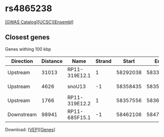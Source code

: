 # rs4865238

[[GWAS Catalog]](https://www.ebi.ac.uk/gwas/variants/rs4865238)[[UCSC]](https://genome.ucsc.edu/cgi-bin/hgTracks?position=chr4:58263165-58463165&addHighlight=hg19.chr4%3A123065528%2D123066028%23fcfcac&hgFind.matches=rs4865238&db=hg19)[[Ensembl]](https://grch37.ensembl.org/Homo_sapiens/Variation/Explore?r=4:58363165-58363165;v=rs4865238;vdb=variation)
## Closest genes

Genes withing 100 kbp

| Direction | Distance | Name | Strand | Start | End | Biotype | Description | ID |
| --------- | -------- | ---- | ------ | ----- | --- | ------- | ----------- | -- |
| Upstream | 31013 | RP11-319E12.1 | 1 | 58292038 | 58332152 | lincRNA |  | ENSG00000248505 |
| Upstream | 4626 | snoU13 | -1 | 58358435 | 58358539 | snoRNA | Small nucleolar RNA U13 [Source:RFAM;Acc:RF01210] | ENSG00000238925 |
| Upstream | 1766 | RP11-319E12.2 | 1 | 58357556 | 58361399 | lincRNA |  | ENSG00000251459 |
| Downstream | 98941 | RP11-685F15.1 | -1 | 58462106 | 58472038 | lincRNA |  | ENSG00000251049 |


Download: [[VEP]](rs4865238_vep.json.gz)[[Genes]](rs4865238_gene.json.gz)

